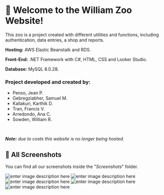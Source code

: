 ﻿#  🦁 Welcome to the William Zoo Website! 

This zoo is a project created with different utilities and functions, including authentication, data entries, a shop and reports.

**Hosting:** AWS Elastic Beanstalk and RDS.

**Front-End:** .NET Framework with C#, HTML, CSS and Looker Studio.

**Database:** MySQL 8.0.28.

### Project developed and created by:
- Penso, Jean P.
- Gebregziabher, Samuel M.
- Kallakuri, Karthik D. 
- Tran, Francis V.
- Arredondo, Ana C.
- Sowden, William R.

&nbsp;

***Note:*** *due to costs this website is no longer being hosted.*

##  🐷 All Screenshots

You can find all our screenshots inside the "*Screenshots*" folder.

![enter image description here](https://i.ibb.co/zsygZz5/Home.png)
![enter image description here](https://i.ibb.co/wKftJPX/Our-Animals.png)
![enter image description here](https://i.ibb.co/FJ8rsTx/Shop.png)
![enter image description here](https://i.ibb.co/6PLbSMC/Animal-Report.png)
![enter image description here](https://i.ibb.co/XWz7147/Revenue-Report.png)










